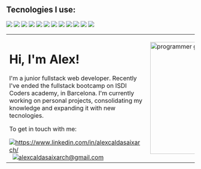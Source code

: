 

<table>
    <tbody>
        <tr>
            <td>
                <h1>Hi, I'm Alex!</h1>
                <p> I'm a junior fullstack web developer. Recently I've ended the fullstack bootcamp on ISDI Coders academy, in Barcelona. I'm currently working on personal projects, consolidating my knowledge and expanding it with new tecnologies.</p>
                <p>To get in touch with me:</p>
                <a href="https://www.linkedin.com/in/alexcaldasaixarch/">
                    <img src="https://img.shields.io/badge/LinkedIn-blue?style=for-the-badge&logo=linkedin&logoColor=white" alt="https://www.linkedin.com/in/alexcaldasaixarch/" />
                </a>
                &nbsp;
                <a href="mailto:alexcaldasaixarch@gmail.com">
                    <img src="https://img.shields.io/badge/Gmail-D14836?style=for-the-badge&logo=gmail&logoColor=white" alt="alexcaldasaixarch@gmail.com" />
                </a>
            </td>
            <td>
                <img src="https://media3.giphy.com/media/765ccrAiB0g9z6EApL/giphy.gif?cid=790b7611a879a08fcb1743b7033ae0977fe66a773c8e19ac&rid=giphy.gif&ct=g" width="300" alt="programmer gif" align="right" />
            </td>
        </tr>
        <tr>
            <h2>Tecnologies I use:</h2>
            <p>
<img src="https://img.shields.io/badge/html5-%23E34F26.svg?style=for-the-badge&logo=html5&logoColor=white" />
<img src="https://img.shields.io/badge/PHP-777BB4?style=for-the-badge&logo=php&logoColor=white />
<img src="https://img.shields.io/badge/css3-%231572B6.svg?style=for-the-badge&logo=css3&logoColor=white />
<img src="https://img.shields.io/badge/SASS-hotpink.svg?style=for-the-badge&logo=SASS&logoColor=white />
<img src="https://img.shields.io/badge/javascript-%23323330.svg?style=for-the-badge&logo=javascript&logoColor=%23F7DF1E />
<img src="https://img.shields.io/badge/typescript-%23007ACC.svg?style=for-the-badge&logo=typescript&logoColor=white />
<img src="https://img.shields.io/badge/react-%2320232a.svg?style=for-the-badge&logo=react&logoColor=%2361DAFB />
<img src="https://img.shields.io/badge/redux-%23593d88.svg?style=for-the-badge&logo=redux&logoColor=white />
<img src="https://img.shields.io/badge/React_Router-CA4245?style=for-the-badge&logo=react-router&logoColor=white />
<img src="https://img.shields.io/badge/MongoDB-%234ea94b.svg?style=for-the-badge&logo=mongodb&logoColor=white />
<img src="https://img.shields.io/badge/node.js-6DA55F?style=for-the-badge&logo=node.js&logoColor=white />
<img src="https://img.shields.io/badge/NPM-%23000000.svg?style=for-the-badge&logo=npm&logoColor=white />
<img src="https://img.shields.io/badge/express.js-%23404d59.svg?style=for-the-badge&logo=express&logoColor=%2361DAFB />
<img src="https://img.shields.io/badge/-jest-%23C21325?style=for-the-badge&logo=jest&logoColor=white />
<img src="https://img.shields.io/badge/-TestingLibrary-%23E33332?style=for-the-badge&logo=testing-library&logoColor=white />
<img src="https://img.shields.io/badge/githubactions-%232671E5.svg?style=for-the-badge&logo=githubactions&logoColor=white />
<img src="https://img.shields.io/badge/netlify-%23000000.svg?style=for-the-badge&logo=netlify&logoColor=#00C7B7 />
<img src="https://img.shields.io/badge/SASS-hotpink.svg?style=for-the-badge&logo=SASS&logoColor=white />
<img src="https://img.shields.io/badge/figma-%23F24E1E.svg?style=for-the-badge&logo=figma&logoColor=white />
<img src="https://img.shields.io/badge/Visual%20Studio%20Code-0078d7.svg?style=for-the-badge&logo=visual-studio-code&logoColor=white />
<img src="https://img.shields.io/badge/git-%23F05033.svg?style=for-the-badge&logo=git&logoColor=white />
<img src="https://img.shields.io/badge/github-%23121011.svg?style=for-the-badge&logo=github&logoColor=white />
<img src="https://img.shields.io/badge/heroku-%23430098.svg?style=for-the-badge&logo=heroku&logoColor=white />
<img src="https://img.shields.io/badge/vercel-%23000000.svg?style=for-the-badge&logo=vercel&logoColor=white />
            </p>
        </tr>
    </tbody>
</table>     

